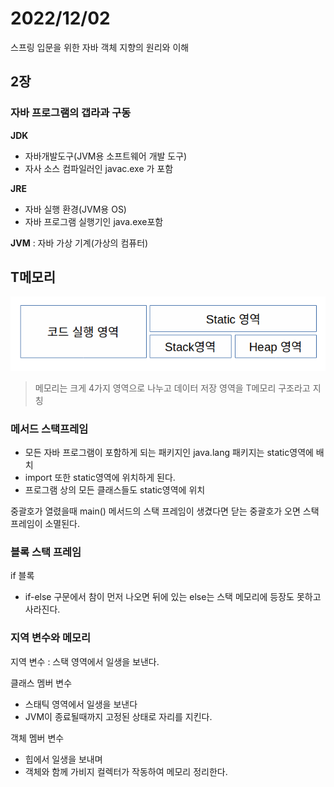 # 2022/12/02

스프링 입문을 위한 자바 객체 지향의 원리와 이해

## 2장

### 자바 프로그램의 갭라과 구동

**JDK**
- 자바개발도구(JVM용 소프트웨어 개발 도구)
- 자사 소스 컴파일러인 javac.exe 가 포함

**JRE** 
- 자바 실행 환경(JVM용 OS)
- 자바 프로그램 실행기인 java.exe포함

**JVM** : 자바 가상 기계(가상의 컴퓨터)

## T메모리

![img.png](../../Img/T.png)

>메모리는 크게 4가지 영역으로 나누고 데이터 저장 영역을 T메모리 구조라고 지칭

### 메서드 스택프레임

- 모든 자바 프로그램이 포함하게 되는 패키지인 java.lang 패키지는 static영역에 배치
- import 또한 static영역에 위치하게 된다.
- 프로그램 상의 모든 클래스들도 static영역에 위치

중괄호가 열렸을때 main() 메서드의 스택 프레임이 생겼다면 닫는 중괄호가 오면 스택 프레임이 소멸된다.

### 블록 스택 프레임

if 블록
- if-else 구문에서 참이 먼저 나오면 뒤에 있는 else는 스택 메모리에 등장도 못하고 사라진다.

### 지역 변수와 메모리

지역 변수 : 스택 영역에서 일생을 보낸다.

클래스 멤버 변수
- 스태틱 영역에서 일생을 보낸다
- JVM이 종료될때까지 고정된 상태로 자리를 지킨다.

객체 멤버 변수
- 힙에서 일생을 보내며
- 객체와 함께 가비지 컬렉터가 작동하여 메모리 정리한다.

